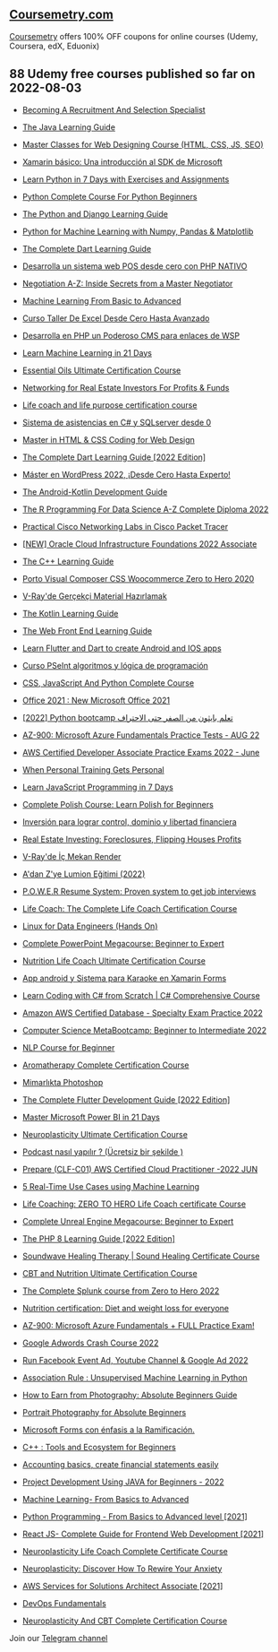## [**Coursemetry.com**](https://coursemetry.com/)

[Coursemetry](https://coursemetry.com/) offers 100% OFF coupons for online courses (Udemy, Coursera, edX, Eduonix)

## **88 Udemy free courses published so far on 2022-08-03**

* [Becoming A Recruitment And Selection Specialist](https://coursemetry.com/becoming-a-recruitment-and-selection-specialist/)

* [The Java Learning Guide](https://coursemetry.com/the-java-learning-guide/)

* [Master Classes for Web Designing Course (HTML, CSS, JS, SEO)](https://coursemetry.com/master-classes-for-web-designing-course-html-css-js-seo/)

* [Xamarin básico: Una introducción al SDK de Microsoft](https://coursemetry.com/xamarin-basico-una-introduccion-al-sdk-de-microsoft/)

* [Learn Python in 7 Days with Exercises and Assignments](https://coursemetry.com/learn-python-in-7-days-with-exercises-and-assignments/)

* [Python Complete Course For Python Beginners](https://coursemetry.com/python-complete-course-for-python-beginners/)

* [The Python and Django Learning Guide](https://coursemetry.com/the-python-and-django-learning-guide/)

* [Python for Machine Learning with Numpy, Pandas & Matplotlib](https://coursemetry.com/python-for-machine-learning-with-numpy-pandas-matplotlib/)

* [The Complete Dart Learning Guide](https://coursemetry.com/the-complete-dart-learning-guide/)

* [Desarrolla un sistema web  POS desde cero con PHP NATIVO](https://coursemetry.com/desarrolla-un-sistema-web-pos-desde-cero-con-php-nativo/)

* [Negotiation A-Z: Inside Secrets from a Master Negotiator](https://coursemetry.com/negotiation-a-z-inside-secrets-from-a-master-negotiator/)

* [Machine Learning From Basic to Advanced](https://coursemetry.com/machine-learning-from-basic-to-advanced/)

* [Curso Taller De Excel Desde Cero Hasta Avanzado](https://coursemetry.com/curso-taller-de-excel-desde-cero-hasta-avanzado/)

* [Desarrolla en PHP un Poderoso CMS  para enlaces de WSP](https://coursemetry.com/desarrolla-en-php-un-poderoso-cms-para-enlaces-de-wsp/)

* [Learn Machine Learning in 21 Days](https://coursemetry.com/learn-machine-learning-in-21-days/)

* [Essential Oils Ultimate Certification Course](https://coursemetry.com/essential-oils-ultimate-certification-course/)

* [Networking for Real Estate Investors For Profits & Funds](https://coursemetry.com/networking-for-real-estate-investors-for-profits-funds/)

* [Life coach and life purpose certification course](https://coursemetry.com/life-coach-and-life-purpose-certification-course/)

* [Sistema de asistencias en C# y SQLserver desde 0](https://coursemetry.com/sistema-de-asistencias-en-c-y-sqlserver-desde-0/)

* [Master in HTML & CSS Coding for Web Design](https://coursemetry.com/master-in-html-css-coding-for-web-design/)

* [The Complete Dart Learning Guide [2022 Edition]](https://coursemetry.com/the-complete-dart-learning-guide-2022-edition/)

* [Máster en WordPress 2022, ¡Desde Cero Hasta Experto!](https://coursemetry.com/master-en-wordpress-2022-desde-cero-hasta-experto/)

* [The Android-Kotlin Development Guide](https://coursemetry.com/the-android-kotlin-development-guide/)

* [The R Programming For Data Science A-Z Complete Diploma 2022](https://coursemetry.com/the-r-programming-for-data-science-a-z-complete-diploma-2022/)

* [Practical Cisco Networking Labs in Cisco Packet Tracer](https://coursemetry.com/practical-cisco-networking-labs-in-cisco-packet-tracer/)

* [[NEW] Oracle Cloud Infrastructure Foundations 2022 Associate](https://coursemetry.com/new-oracle-cloud-infrastructure-foundations-2022-associate/)

* [The C++ Learning Guide](https://coursemetry.com/the-c-learning-guide/)

* [Porto Visual Composer CSS Woocommerce Zero to Hero  2020](https://coursemetry.com/porto-visual-composer-css-woocommerce-zero-to-hero-2020/)

* [V-Ray'de Gerçekçi Material Hazırlamak](https://coursemetry.com/v-rayde-gercekci-material-hazirlamak/)

* [The Kotlin Learning Guide](https://coursemetry.com/the-kotlin-learning-guide/)

* [The Web Front End Learning Guide](https://coursemetry.com/the-web-front-end-learning-guide/)

* [Learn Flutter and Dart to create Android and IOS apps](https://coursemetry.com/learn-flutter-and-dart-to-create-android-and-ios-apps/)

* [Curso PSeInt algoritmos  y  lógica de  programación](https://coursemetry.com/curso-pseint-algoritmos-y-logica-de-programacion/)

* [CSS, JavaScript And Python Complete Course](https://coursemetry.com/css-javascript-and-python-complete-course/)

* [Office 2021 : New Microsoft Office 2021](https://coursemetry.com/office-2021-new-microsoft-office-2021/)

* [[2022] Python bootcamp تعلم بايثون من الصفر حتى الاحتراف](https://coursemetry.com/2022-python-bootcamp-%d8%aa%d8%b9%d9%84%d9%85-%d8%a8%d8%a7%d9%8a%d8%ab%d9%88%d9%86-%d9%85%d9%86-%d8%a7%d9%84%d8%b5%d9%81%d8%b1-%d8%ad%d8%aa%d9%89-%d8%a7%d9%84%d8%a7%d8%ad%d8%aa%d8%b1%d8%a7%d9%81/)

* [AZ-900: Microsoft Azure Fundamentals Practice Tests - AUG 22](https://coursemetry.com/az-900-microsoft-azure-fundamentals-practice-tests-aug-22/)

* [AWS Certified Developer Associate Practice Exams 2022 - June](https://coursemetry.com/aws-certified-developer-associate-practice-exams-2022-june/)

* [When Personal Training Gets Personal](https://coursemetry.com/when-personal-training-gets-personal/)

* [Learn JavaScript Programming in 7 Days](https://coursemetry.com/learn-javascript-programming-in-7-days/)

* [Complete Polish Course: Learn Polish for Beginners](https://coursemetry.com/complete-polish-course-learn-polish-for-beginners/)

* [Inversión para lograr control, dominio y libertad financiera](https://coursemetry.com/inversion-para-lograr-control-dominio-y-libertad-financiera/)

* [Real Estate Investing: Foreclosures, Flipping Houses Profits](https://coursemetry.com/real-estate-investing-foreclosures-flipping-houses-profits/)

* [V-Ray'de İç Mekan Render](https://coursemetry.com/v-rayde-ic-mekan-render/)

* [A'dan Z'ye Lumion Eğitimi (2022)](https://coursemetry.com/adan-zye-lumion-egitimi-2022/)

* [P.O.W.E.R Resume System: Proven system to get job interviews](https://coursemetry.com/p-o-w-e-r-resume-system-proven-system-to-get-job-interviews/)

* [Life Coach: The Complete Life Coach Certification Course](https://coursemetry.com/life-coach-the-complete-life-coach-certification-course/)

* [Linux for Data Engineers (Hands On)](https://coursemetry.com/linux-for-data-engineers-hands-on/)

* [Complete PowerPoint Megacourse: Beginner to Expert](https://coursemetry.com/complete-powerpoint-megacourse-beginner-to-expert/)

* [Nutrition Life Coach Ultimate Certification Course](https://coursemetry.com/nutrition-life-coach-ultimate-certification-course/)

* [App android y Sistema para Karaoke en Xamarin Forms](https://coursemetry.com/app-android-y-sistema-para-karaoke-en-xamarin-forms/)

* [Learn Coding with C# from Scratch | C# Comprehensive Course](https://coursemetry.com/learn-coding-with-c-from-scratch-c-comprehensive-course/)

* [Amazon AWS Certified Database - Specialty Exam Practice 2022](https://coursemetry.com/amazon-aws-certified-database-specialty-exam-practice-2022/)

* [Computer Science MetaBootcamp: Beginner to Intermediate 2022](https://coursemetry.com/computer-science-metabootcamp-beginner-to-intermediate-2022/)

* [NLP Course for Beginner](https://coursemetry.com/nlp-course-for-beginner/)

* [Aromatherapy Complete Certification Course](https://coursemetry.com/aromatherapy-complete-certification-course/)

* [Mimarlıkta Photoshop](https://coursemetry.com/mimarlikta-photoshop/)

* [The Complete Flutter Development Guide [2022 Edition]](https://coursemetry.com/the-complete-flutter-development-guide-2022-edition/)

* [Master Microsoft Power BI in 21 Days](https://coursemetry.com/master-microsoft-power-bi-in-21-days/)

* [Neuroplasticity Ultimate Certification Course](https://coursemetry.com/neuroplasticity-ultimate-certification-course/)

* [Podcast nasıl yapılır ? (Ücretsiz bir şekilde )](https://coursemetry.com/podcast-nasil-yapilir-ucretsiz-bir-sekilde/)

* [Prepare (CLF-C01) AWS Certified Cloud Practitioner -2022 JUN](https://coursemetry.com/prepare-clf-c01-aws-certified-cloud-practitioner-2022-jun/)

* [5 Real-Time Use Cases using Machine Learning](https://coursemetry.com/5-real-time-use-cases-using-machine-learning/)

* [Life Coaching: ZERO TO HERO Life Coach certificate Course](https://coursemetry.com/life-coaching-zero-to-hero-life-coach-certificate-course/)

* [Complete Unreal Engine Megacourse: Beginner to Expert](https://coursemetry.com/complete-unreal-engine-megacourse-beginner-to-expert/)

* [The PHP 8 Learning Guide [2022 Edition]](https://coursemetry.com/the-php-8-learning-guide-2022-edition/)

* [Soundwave Healing Therapy | Sound Healing Certificate Course](https://coursemetry.com/soundwave-healing-therapy-sound-healing-certificate-course/)

* [CBT and Nutrition Ultimate Certification Course](https://coursemetry.com/cbt-and-nutrition-ultimate-certification-course/)

* [The Complete Splunk course from Zero to Hero 2022](https://coursemetry.com/the-complete-splunk-course-from-zero-to-hero-2022/)

* [Nutrition certification: Diet and weight loss for everyone](https://coursemetry.com/nutrition-certification-diet-and-weight-loss-for-everyone/)

* [AZ-900: Microsoft Azure Fundamentals + FULL Practice Exam!](https://coursemetry.com/az-900-microsoft-azure-fundamentals-full-practice-exam/)

* [Google Adwords Crash Course 2022](https://coursemetry.com/google-adwords-crash-course-2022/)

* [Run Facebook Event Ad, Youtube Channel & Google Ad 2022](https://coursemetry.com/run-facebook-event-ad-youtube-channel-google-ad-2022/)

* [Association Rule : Unsupervised Machine Learning in Python](https://coursemetry.com/association-rule-unsupervised-machine-learning-in-python/)

* [How to Earn from Photography: Absolute Beginners Guide](https://coursemetry.com/how-to-earn-from-photography-absolute-beginners-guide/)

* [Portrait Photography for Absolute Beginners](https://coursemetry.com/portrait-photography-for-absolute-beginners/)

* [Microsoft Forms con énfasis a la Ramificación.](https://coursemetry.com/microsoft-forms-con-enfasis-a-la-ramificacion/)

* [C++ : Tools and Ecosystem for Beginners](https://coursemetry.com/c-tools-and-ecosystem-for-beginners/)

* [Accounting basics, create financial statements easily](https://coursemetry.com/accounting-basics-create-financial-statements-easily/)

* [Project Development Using JAVA for Beginners - 2022](https://coursemetry.com/project-development-using-java-for-beginners-2022/)

* [Machine Learning- From Basics to Advanced](https://coursemetry.com/machine-learning-from-basics-to-advanced/)

* [Python Programming - From Basics to Advanced level [2021]](https://coursemetry.com/python-programming-from-basics-to-advanced-level-2021/)

* [React JS- Complete Guide for Frontend Web Development [2021]](https://coursemetry.com/react-js-complete-guide-for-frontend-web-development-2021/)

* [Neuroplasticity Life Coach Complete Certificate Course](https://coursemetry.com/neuroplasticity-life-coach-complete-certificate-course/)

* [Neuroplasticity: Discover How To Rewire Your Anxiety](https://coursemetry.com/neuroplasticity-discover-how-to-rewire-your-anxiety/)

* [AWS Services for Solutions Architect Associate [2021]](https://coursemetry.com/aws-services-for-solutions-architect-associate-2021/)

* [DevOps Fundamentals](https://coursemetry.com/devops-fundamentals/)

* [Neuroplasticity And CBT Complete Certification Course](https://coursemetry.com/neuroplasticity-and-cbt-complete-certification-course/)


Join our [Telegram channel](https://t.me/coursemetry)